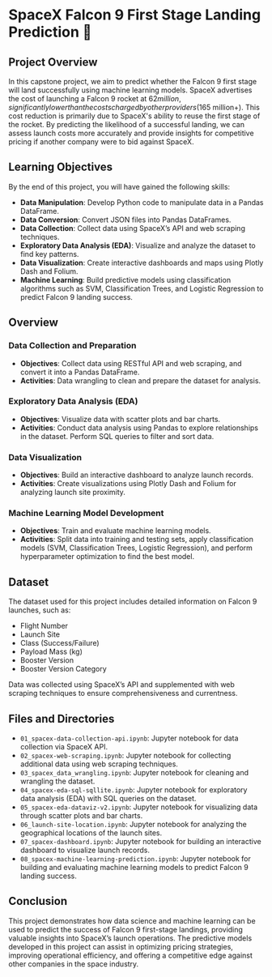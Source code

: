 # SpaceX Falcon 9 First Stage Landing Prediction 🚀

## Project Overview
In this capstone project, we aim to predict whether the Falcon 9 first stage will land successfully using machine learning models. SpaceX advertises the cost of launching a Falcon 9 rocket at $62 million, significantly lower than the costs charged by other providers ($165 million+). This cost reduction is primarily due to SpaceX's ability to reuse the first stage of the rocket. By predicting the likelihood of a successful landing, we can assess launch costs more accurately and provide insights for competitive pricing if another company were to bid against SpaceX.

## Learning Objectives
By the end of this project, you will have gained the following skills:

- **Data Manipulation**: Develop Python code to manipulate data in a Pandas DataFrame.
- **Data Conversion**: Convert JSON files into Pandas DataFrames.
- **Data Collection**: Collect data using SpaceX’s API and web scraping techniques.
- **Exploratory Data Analysis (EDA)**: Visualize and analyze the dataset to find key patterns.
- **Data Visualization**: Create interactive dashboards and maps using Plotly Dash and Folium.
- **Machine Learning**: Build predictive models using classification algorithms such as SVM, Classification Trees, and Logistic Regression to predict Falcon 9 landing success.

## Overview

### Data Collection and Preparation
- **Objectives**: Collect data using RESTful API and web scraping, and convert it into a Pandas DataFrame.
- **Activities**: Data wrangling to clean and prepare the dataset for analysis.

### Exploratory Data Analysis (EDA)
- **Objectives**: Visualize data with scatter plots and bar charts.
- **Activities**: Conduct data analysis using Pandas to explore relationships in the dataset. Perform SQL queries to filter and sort data.

### Data Visualization
- **Objectives**: Build an interactive dashboard to analyze launch records.
- **Activities**: Create visualizations using Plotly Dash and Folium for analyzing launch site proximity.

### Machine Learning Model Development
- **Objectives**: Train and evaluate machine learning models.
- **Activities**: Split data into training and testing sets, apply classification models (SVM, Classification Trees, Logistic Regression), and perform hyperparameter optimization to find the best model.

## Dataset
The dataset used for this project includes detailed information on Falcon 9 launches, such as:

- Flight Number
- Launch Site
- Class (Success/Failure)
- Payload Mass (kg)
- Booster Version
- Booster Version Category

Data was collected using SpaceX’s API and supplemented with web scraping techniques to ensure comprehensiveness and currentness.

## Files and Directories

- `01_spacex-data-collection-api.ipynb`: Jupyter notebook for data collection via SpaceX API.
- `02_spacex-web-scraping.ipynb`: Jupyter notebook for collecting additional data using web scraping techniques.
- `03_spacex_data_wrangling.ipynb`: Jupyter notebook for cleaning and wrangling the dataset.
- `04_spacex-eda-sql-sqllite.ipynb`: Jupyter notebook for exploratory data analysis (EDA) with SQL queries on the dataset.
- `05_spacex-eda-dataviz-v2.ipynb`: Jupyter notebook for visualizing data through scatter plots and bar charts.
- `06_launch-site-location.ipynb`: Jupyter notebook for analyzing the geographical locations of the launch sites.
- `07_spacex-dashboard.ipynb`: Jupyter notebook for building an interactive dashboard to visualize launch records.
- `08_spacex-machine-learning-prediction.ipynb`: Jupyter notebook for building and evaluating machine learning models to predict Falcon 9 landing success.

## Conclusion
This project demonstrates how data science and machine learning can be used to predict the success of Falcon 9 first-stage landings, providing valuable insights into SpaceX’s launch operations. The predictive models developed in this project can assist in optimizing pricing strategies, improving operational efficiency, and offering a competitive edge against other companies in the space industry.


